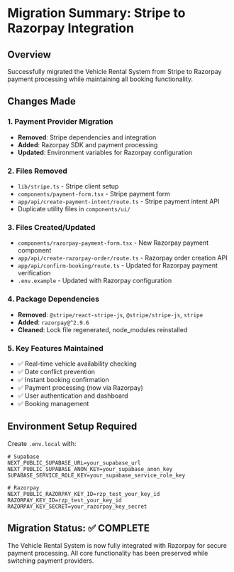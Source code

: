 # Migration Summary: Stripe to Razorpay Integration

## Overview
Successfully migrated the Vehicle Rental System from Stripe to Razorpay payment processing while maintaining all booking functionality.

## Changes Made

### 1. Payment Provider Migration
- **Removed**: Stripe dependencies and integration
- **Added**: Razorpay SDK and payment processing
- **Updated**: Environment variables for Razorpay configuration

### 2. Files Removed
- `lib/stripe.ts` - Stripe client setup
- `components/payment-form.tsx` - Stripe payment form
- `app/api/create-payment-intent/route.ts` - Stripe payment intent API
- Duplicate utility files in `components/ui/`

### 3. Files Created/Updated
- `components/razorpay-payment-form.tsx` - New Razorpay payment component
- `app/api/create-razorpay-order/route.ts` - Razorpay order creation API
- `app/api/confirm-booking/route.ts` - Updated for Razorpay payment verification
- `.env.example` - Updated with Razorpay configuration

### 4. Package Dependencies
- **Removed**: `@stripe/react-stripe-js`, `@stripe/stripe-js`, `stripe`
- **Added**: `razorpay@^2.9.6`
- **Cleaned**: Lock file regenerated, node_modules reinstalled

### 5. Key Features Maintained
- ✅ Real-time vehicle availability checking
- ✅ Date conflict prevention
- ✅ Instant booking confirmation
- ✅ Payment processing (now via Razorpay)
- ✅ User authentication and dashboard
- ✅ Booking management

## Environment Setup Required

Create `.env.local` with:
```
# Supabase
NEXT_PUBLIC_SUPABASE_URL=your_supabase_url
NEXT_PUBLIC_SUPABASE_ANON_KEY=your_supabase_anon_key
SUPABASE_SERVICE_ROLE_KEY=your_supabase_service_role_key

# Razorpay
NEXT_PUBLIC_RAZORPAY_KEY_ID=rzp_test_your_key_id
RAZORPAY_KEY_ID=rzp_test_your_key_id
RAZORPAY_KEY_SECRET=your_razorpay_key_secret
```

## Migration Status: ✅ COMPLETE

The Vehicle Rental System is now fully integrated with Razorpay for secure payment processing. All core functionality has been preserved while switching payment providers.